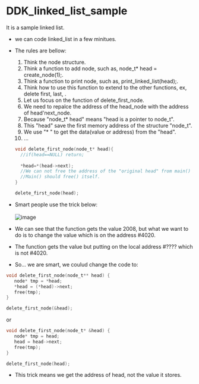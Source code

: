 # DDK_linked_list_sample
It is a sample linked list.

* we can code linked_list in a few minitues.
* The rules are bellow:
  1. Think the node structure.
  2. Think a function to add node, such as, node_t* head = create_node(1);.
  3. Think a function to print node, such as, print_linked_list(head);.
  4. Think how to use this function to extend to the other functions, ex, delete first, last, .
  5. Let us focus on the function of delete_first_node.
  6. We need to repalce the address of the head_node with the address of head'next_node.  
  7. Because "node_t* head" means "head is a pointer to node_t".
  8. This "head" save the first memory address of the structure "node_t". 
  9. We use "* " to get the data(value or address) from the "head".
  10. ...
  ```C
  void delete_first_node(node_t* head){
    //if(head==NULL) return;
    
    *head=*(head->next);
    //We can not free the address of the "original head" from main() because we do not know what the address that main() puts the "head" on.
    //Main() should free() itself.
  }
  
  delete_first_node(head);
  ```
* Smart people use the trick below:<br>  
![image](https://user-images.githubusercontent.com/67073582/123205707-f86a0480-d4ec-11eb-8286-1bb575cbf1ca.png) <br>

* We can see that the function gets the value 2008, but what we want to do is to change the value which is on the address #4020.
* The function gets the value but putting on the local address #???? which is not #4020. 

* So... we are smart, we coulud change the code to:
 ```C
 void delete_first_node(node_t** head) {
    node* tmp = *head;
    *head = (*head)->next; 
    free(tmp); 
}

delete_first_node(&head);
```
or
 ```C
 void delete_first_node(node_t* &head) {
    node* tmp = head;
    head = head->next;   
    free(tmp); 
}

delete_first_node(head);
```
* This trick means we get the address of head, not the value it stores.


  

